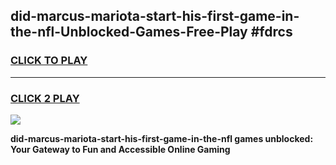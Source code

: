 
## did-marcus-mariota-start-his-first-game-in-the-nfl-Unblocked-Games-Free-Play #fdrcs
<h3>
<a href="https://us.freeplayer.one?title=did-marcus-mariota-start-his-first-game-in-the-nfl&ref=9M">CLICK TO PLAY</a></h3>
<hr>

<h3>
<a href="https://us.freeplayer.one?title=did-marcus-mariota-start-his-first-game-in-the-nfl&ref=9M">CLICK 2 PLAY</a>
  
</h3>

<a href="https://us.freeplayer.one?title=did-marcus-mariota-start-his-first-game-in-the-nfl&ref=9M"><img src="https://clearcache.store/games.png"></a>


**did-marcus-mariota-start-his-first-game-in-the-nfl games unblocked: Your Gateway to Fun and Accessible Online Gaming**
